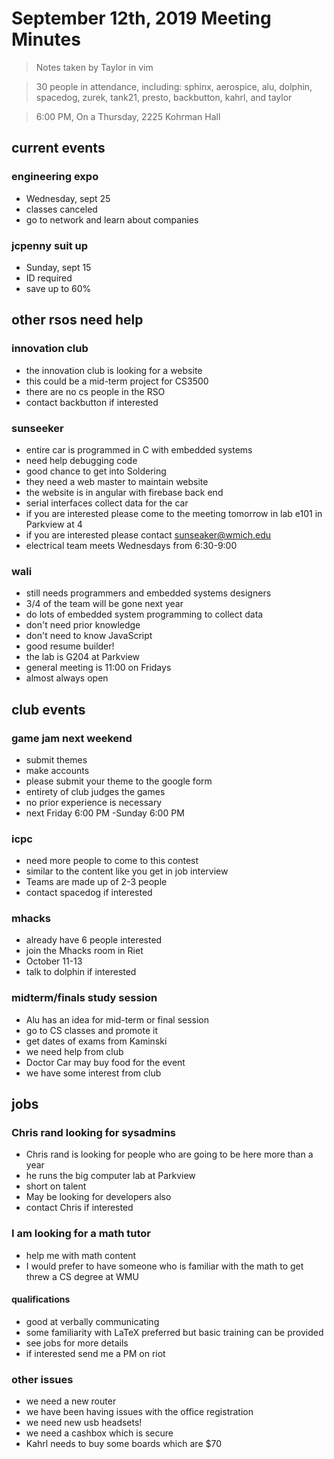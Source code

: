 # September 12th, 2019 Meeting Minutes
> Notes taken by Taylor in vim

> 30 people in attendance, including: sphinx, aerospice, alu, dolphin, spacedog, zurek, tank21, presto, backbutton, kahrl, and taylor

> 6:00 PM, On a Thursday, 2225 Kohrman Hall

## current events

### engineering expo
* Wednesday, sept 25
* classes canceled
* go to network and learn about companies

### jcpenny suit up
* Sunday, sept 15
* ID required
* save up to 60%

## other rsos need help

### innovation club

* the innovation club is looking for a website
* this could be a mid-term project for CS3500
* there are no cs people in the RSO
* contact backbutton   if interested

### sunseeker
* entire car is programmed in C with embedded  systems
* need help debugging code
* good chance to get into Soldering 
* they need a web master to maintain website
* the website is in angular with firebase back end
* serial interfaces collect data for the car
* if you are interested please come to the meeting tomorrow in lab e101 in Parkview at 4
* if you are interested please contact sunseaker@wmich.edu
* electrical team meets Wednesdays from 6:30-9:00 

### wali 
* still needs programmers and embedded systems designers
* 3/4 of the team will be gone next year
* do lots of embedded  system programming to collect data
* don't need prior knowledge
* don't need to know JavaScript
* good resume builder!
* the lab is G204 at Parkview
* general meeting is 11:00 on Fridays
* almost always open

## club events

### game jam next weekend
* submit themes
* make accounts
* please submit your theme to the google form
* entirety of club judges the games 
* no prior experience is necessary 
* next Friday 6:00 PM -Sunday  6:00 PM

### icpc
* need more people to come to this contest
* similar to the content like you get in job interview
* Teams are made up of 2-3 people
* contact spacedog if interested

### mhacks
* already have 6 people interested
* join the Mhacks room in Riet 
* October 11-13
* talk to dolphin if interested 

### midterm/finals study session
* Alu has an idea for mid-term or final session
* go to CS classes and promote it
* get dates of exams from Kaminski 
* we need help from club
* Doctor Car may buy food for the event
* we have some interest from club

## jobs

### Chris rand looking for sysadmins
* Chris rand is looking for people who are going to be here more than a year
* he runs the big computer lab at Parkview
* short on talent
* May be looking for developers also
* contact Chris if interested 

### I am looking for a math tutor 
* help me with math content
* I would prefer to have someone who is familiar with the math to get threw a CS degree at WMU

#### qualifications
*  good at verbally communicating
*  some familiarity with LaTeX preferred but basic training can be provided
* see jobs for more details
* if interested send me a PM on riot

### other issues 
* we need a new router 
* we have been having issues with the office registration 
* we need new usb headsets!
* we need a cashbox  which is secure
* Kahrl needs to buy some boards which are $70


